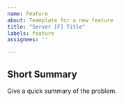 ```yaml
---
name: Feature
about: Teamplate for a new feature
title: "Server [F] Title"
labels: feature
assignees: ''

---
```


## Short Summary

Give a quick summary of the problem.

<!-- Optional Sections:

TODO-List:
* [ ] 
* [ ]
* [ ]


## Acceptance Criteria
Specify  which criterias have to be fullfilled for this future to be done.

-->

<!--

### Following (Unit-)Testcases have to be fullfilled:

* [ ] 
* [ ]
* [ ]

-->

<!--

## Proposal / Notes
How are we going to solve the problem? Give some real implementation ideas and specifications

-->

<!--

## REST-Specification

* Method: 
* Endpoint: /entity/:param
* Body:
* Allowed for:
  * [ ] Anonym
* Query-Params:
  * name: string (descr)
  * ...

-->
